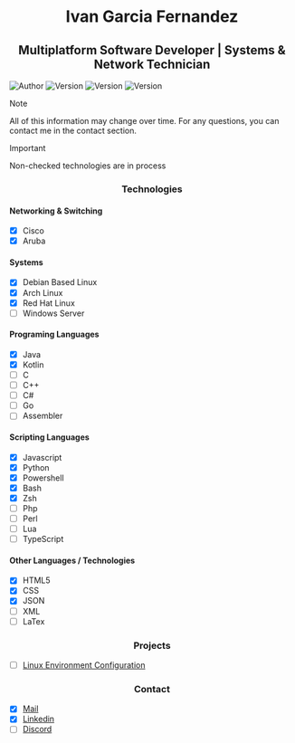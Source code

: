 <h1 align="center"> Ivan Garcia Fernandez </h1>
<h2 align="center"> Multiplatform Software Developer | Systems & Network Technician </h2>

![Author](https://img.shields.io/badge/author-iv4n9f-purple)
![Version](https://img.shields.io/badge/version-rolling-realease-green)
![Version](https://img.shields.io/badge/language-markup_language-blue)
![Version](https://img.shields.io/badge/status-working_on_it-yellow)

> [!NOTE]
> All of this information may change over time. For any questions, you can contact me in the contact section.

> [!IMPORTANT]
> Non-checked technologies are in process

<h3 align="center"> Technologies </h3>
<h4> Networking & Switching </h4>

- [x] Cisco
- [x] Aruba
      
<h4> Systems </h4>

- [x] Debian Based Linux    
- [x] Arch Linux    
- [X] Red Hat Linux             
- [ ] Windows Server
      
<h4> Programing Languages </h4>

- [x] Java
- [x] Kotlin
- [ ] C
- [ ] C++
- [ ] C#
- [ ] Go
- [ ] Assembler 

<h4> Scripting Languages </h4>

- [x] Javascript
- [x] Python
- [x] Powershell
- [x] Bash
- [X] Zsh
- [ ] Php
- [ ] Perl
- [ ] Lua
- [ ] TypeScript

<h4> Other Languages / Technologies </h4>

- [x] HTML5
- [x] CSS
- [x] JSON
- [ ] XML
- [ ] LaTex
      
<h3 align="center"> Projects </h3>

- [ ] [Linux Environment Configuration](https://github.com/iv4n9f/essw0000cf)

<h3 align="center"> Contact </h3>

- [x] [Mail](mailto:iv4n9f@gmail.com)
- [x] [Linkedin](https://www.linkedin.com/in/iv4n9f/)
- [ ] [Discord](https://discord.com/users/iv4n9f)
